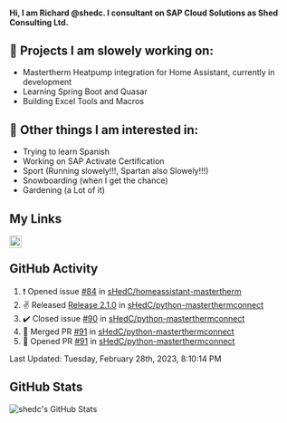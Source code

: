 #### Hi, I am Richard @shedc. I consultant on SAP Cloud Solutions as Shed Consulting Ltd.

## 👋 Projects I am slowely working on:
- Mastertherm Heatpump integration for Home Assistant, currently in development
- Learning Spring Boot and Quasar
- Building Excel Tools and Macros

## 👀 Other things I am interested in:
- Trying to learn Spanish
- Working on SAP Activate Certification
- Sport (Running slowely!!!, Spartan also Slowely!!!)
- Snowboarding (when I get the chance)
- Gardening (a Lot of it)

## My Links
[<img align="left" alt="shedc | LinkedIn" width="22px" src="https://cdn.jsdelivr.net/npm/simple-icons@v3/icons/linkedin.svg" />][linkedin]

<br/>

## GitHub Activity
<!--RECENT_ACTIVITY:start-->
1. ❗️ Opened issue [#84](https://github.com/sHedC/homeassistant-mastertherm/issues/84) in [sHedC/homeassistant-mastertherm](https://github.com/sHedC/homeassistant-mastertherm)
2. ✌️ Released [Release 2.1.0](https://github.com/sHedC/python-masterthermconnect/releases/tag/2.1.0) in [sHedC/python-masterthermconnect](https://github.com/sHedC/python-masterthermconnect)
3. ✔️ Closed issue [#90](https://github.com/sHedC/python-masterthermconnect/issues/90) in [sHedC/python-masterthermconnect](https://github.com/sHedC/python-masterthermconnect)
4. 🎉 Merged PR [#91](https://github.com/sHedC/python-masterthermconnect/pull/91) in [sHedC/python-masterthermconnect](https://github.com/sHedC/python-masterthermconnect)
5. 💪 Opened PR [#91](https://github.com/sHedC/python-masterthermconnect/pull/91) in [sHedC/python-masterthermconnect](https://github.com/sHedC/python-masterthermconnect)
<!--RECENT_ACTIVITY:end-->
<!--RECENT_ACTIVITY:last_update-->
Last Updated: Tuesday, February 28th, 2023, 8:10:14 PM
<!--RECENT_ACTIVITY:last_update_end-->

## GitHub Stats
<img align="left" alt="shedc's GitHub Stats" src="https://github-readme-stats.vercel.app/api?username=shedc&show_icons=true&hide_title=true" />

[linkedin]: https://www.linkedin.com/in/richard-holmes-3314251/
